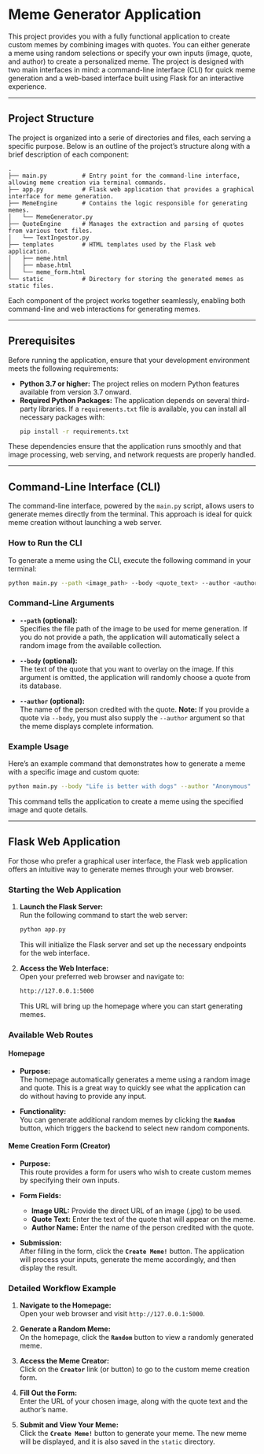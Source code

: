 # Meme Generator Application

This project provides you with a fully functional application to create custom memes by combining images with quotes. You can either generate a meme using random selections or specify your own inputs (image, quote, and author) to create a personalized meme. The project is designed with two main interfaces in mind: a command-line interface (CLI) for quick meme generation and a web-based interface built using Flask for an interactive experience.

---

## Project Structure

The project is organized into a serie of directories and files, each serving a specific purpose. Below is an outline of the project’s structure along with a brief description of each component:

```
.
├── main.py          # Entry point for the command-line interface, allowing meme creation via terminal commands.
├── app.py           # Flask web application that provides a graphical interface for meme generation.
├── MemeEngine       # Contains the logic responsible for generating memes.
│   └── MemeGenerator.py  
├── QuoteEngine      # Manages the extraction and parsing of quotes from various text files.
│   └── TextIngestor.py   
├── templates        # HTML templates used by the Flask web application.
│   ├── meme.html         
│   ├── mbase.html        
│   └── meme_form.html    
└── static           # Directory for storing the generated memes as static files.
```

Each component of the project works together seamlessly, enabling both command-line and web interactions for generating memes.

---

## Prerequisites

Before running the application, ensure that your development environment meets the following requirements:

- **Python 3.7 or higher:** The project relies on modern Python features available from version 3.7 onward.
- **Required Python Packages:** The application depends on several third-party libraries. If a `requirements.txt` file is available, you can install all necessary packages with:
  ```bash
  pip install -r requirements.txt
  ```
These dependencies ensure that the application runs smoothly and that image processing, web serving, and network requests are properly handled.

---

## Command-Line Interface (CLI)

The command-line interface, powered by the `main.py` script, allows users to generate memes directly from the terminal. This approach is ideal for quick meme creation without launching a web server.

### How to Run the CLI

To generate a meme using the CLI, execute the following command in your terminal:
```bash
python main.py --path <image_path> --body <quote_text> --author <author_name>
```

### Command-Line Arguments

- **`--path` (optional):**  
  Specifies the file path of the image to be used for meme generation. If you do not provide a path, the application will automatically select a random image from the available collection.

- **`--body` (optional):**  
  The text of the quote that you want to overlay on the image. If this argument is omitted, the application will randomly choose a quote from its database.

- **`--author` (optional):**  
  The name of the person credited with the quote. **Note:** If you provide a quote via `--body`, you must also supply the `--author` argument so that the meme displays complete information.

### Example Usage

Here’s an example command that demonstrates how to generate a meme with a specific image and custom quote:
```bash
python main.py --body "Life is better with dogs" --author "Anonymous"
```

This command tells the application to create a meme using the specified image and quote details.

---

## Flask Web Application

For those who prefer a graphical user interface, the Flask web application offers an intuitive way to generate memes through your web browser.

### Starting the Web Application

1. **Launch the Flask Server:**  
   Run the following command to start the web server:
   ```bash
   python app.py
   ```
   This will initialize the Flask server and set up the necessary endpoints for the web interface.

2. **Access the Web Interface:**  
   Open your preferred web browser and navigate to:
   ```bash
   http://127.0.0.1:5000
   ```
   This URL will bring up the homepage where you can start generating memes.

### Available Web Routes

#### Homepage

- **Purpose:**  
  The homepage automatically generates a meme using a random image and quote. This is a great way to quickly see what the application can do without having to provide any input.
  
- **Functionality:**  
  You can generate additional random memes by clicking the **`Random`** button, which triggers the backend to select new random components.

####  Meme Creation Form (Creator)

- **Purpose:**  
  This route provides a form for users who wish to create custom memes by specifying their own inputs.

- **Form Fields:**  
  - **Image URL:** Provide the direct URL of an image (.jpg) to be used.
  - **Quote Text:** Enter the text of the quote that will appear on the meme.
  - **Author Name:** Enter the name of the person credited with the quote.

- **Submission:**  
  After filling in the form, click the **`Create Meme!`** button. The application will process your inputs, generate the meme accordingly, and then display the result.

### Detailed Workflow Example

1. **Navigate to the Homepage:**  
   Open your web browser and visit `http://127.0.0.1:5000`.

2. **Generate a Random Meme:**  
   On the homepage, click the **`Random`** button to view a randomly generated meme.

3. **Access the Meme Creator:**  
   Click on the **`Creator`** link (or button) to go to the custom meme creation form.

4. **Fill Out the Form:**  
   Enter the URL of your chosen image, along with the quote text and the author’s name.

5. **Submit and View Your Meme:**  
   Click the **`Create Meme!`** button to generate your meme. The new meme will be displayed, and it is also saved in the `static` directory.

